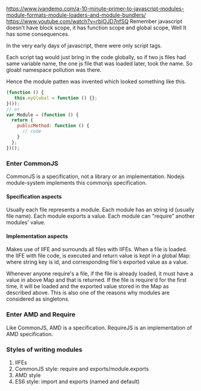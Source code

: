 https://www.jvandemo.com/a-10-minute-primer-to-javascript-modules-module-formats-module-loaders-and-module-bundlers/
https://www.youtube.com/watch?v=rblOJD7nfSQ
Remember javascript doesn't have block scope, it has function scope
and global scope, Well It has some consequences.

In the very early days of javascript,
there were only script tags.

Each script tag would just bring in the code globally,
so if two js files had same variable name, 
the one js file that was loaded later, took the name.
So gloabl namespace pollution was there.

Hence the module patten was invented which looked something like this.
``` js
(function () {
   this.myGlobal = function () {};
}());
// or
var Module = (function () {
  return {
    publicMethod: function () {
      // code
    }
  };
})();
```


### Enter CommonJS

CommonJS is a specification, not a library or an implementation.
Nodejs module-system implements this commonjs specification.

#### Specification aspects
Usually each file represents a module.
Each module has an string id (usually file name).
Each module exports a value.
Each module can "require" another modules' value.

#### Implementation aspects
Makes use of IIFE and surrounds all files with IIFEs.
When a file is loaded. the IIFE with file code, is executed
and return value is kept in a global Map: where string key is id,
and corresponding file's exported value as a value.

Whenever anyone require's a file, if the file is already loaded,
it must have a value in above Map and that is returned.
If the file is require'd for the first time, it will be loaded and the
exported value stored in the Map as described above.
This is also one of the reasons why modules are considered as singletons.

### Enter AMD and Require

Like CommonJS, AMD is a specification.
RequireJS is an implementation of AMD specification.

### Styles of writing modules

1. IIFEs
2. CommonJS style: require and exports/module.exports
3. AMD style
4. ES6 style: import and exports (named and default)
